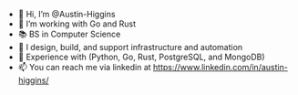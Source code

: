 - 👋 Hi, I’m @Austin-Higgins
- 🌱 I’m working with Go and Rust
- 📚 BS in Computer Science
- 💼 I design, build, and support infrastructure and automation
- 🧠 Experience with (Python, Go, Rust, PostgreSQL, and MongoDB)
- 📫 You can reach me via linkedin at https://www.linkedin.com/in/austin-higgins/
